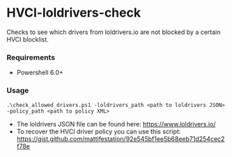 # HVCI-loldrivers-check
Checks to see which drivers from loldrivers.io are not blocked by a certain HVCI blocklist.

### Requirements
* Powershell 6.0+

### Usage
```
.\check_allowed_drivers.ps1 -loldrivers_path <path to loldrivers JSON> -policy_path <path to policy XML>
```
* The loldrivers JSON file can be found here: https://www.loldrivers.io/
* To recover the HVCI driver policy you can use this script: https://gist.github.com/mattifestation/92e545bf1ee5b68eeb71d254cec2f78e